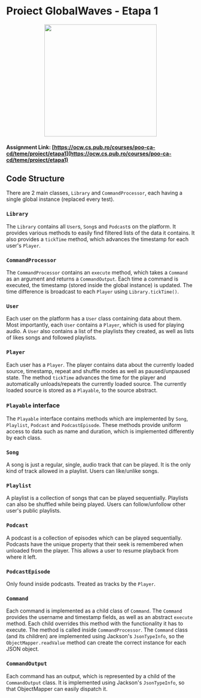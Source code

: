 # Proiect GlobalWaves  - Etapa 1

<div align="center"><img src="https://tenor.com/view/listening-to-music-spongebob-gif-8009182.gif" width="300px"></div>

#### Assignment Link: [https://ocw.cs.pub.ro/courses/poo-ca-cd/teme/proiect/etapa1](https://ocw.cs.pub.ro/courses/poo-ca-cd/teme/proiect/etapa1)

## Code Structure

There are 2 main classes, `Library` and `CommandProcessor`, each having a single global instance (replaced every test).

### `Library`
The `Library` contains all `User`s, `Song`s and `Podcast`s on the platform. It provides various methods to easily find filtered lists of the data it contains.
It also provides a `tickTime` method, which advances the timestamp for each user's `Player`.

### `CommandProcessor`
The `CommandProcessor` contains an `execute` method, which takes a `Command` as an argument and returns a `CommandOutput`.
Each time a command is executed, the timestamp (stored inside the global instance) is updated.
The time difference is broadcast to each `Player` using `Library.tickTime()`.

### `User`
Each user on the platform has a `User` class containing data about them. Most importantly, each `User` contains a `Player`, which is used for playing audio.
A `User` also contains a list of the playlists they created, as well as lists of likes songs and followed playlists.

### `Player`
Each user has a `Player`. The player contains data about the currently loaded source, timestamp, repeat and shuffle modes as well as paused/unpaused state.
The method `tickTime` advances the time for the player and automatically unloads/repeats the currently loaded source.
The currently loaded source is stored as a `Playable`, to the source abstract.

### `Playable` interface
The `Playable` interface contains methods which are implemented by `Song`, `Playlist`, `Podcast` and `PodcastEpisode`.
These methods provide uniform access to data such as name and duration, which is implemented differently by each class.

### `Song`
A song is just a regular, single, audio track that can be played. It is the only kind of track allowed in a playlist.
Users can like/unlike songs.

### `Playlist`
A playlist is a collection of songs that can be played sequentially. Playlists can also be shuffled while being played.
Users can follow/unfollow other user's public playlists.

### `Podcast`
A podcast is a collection of episodes which can be played sequentially. Podcasts have the unique property that their seek is remembered when unloaded from the player.
This allows a user to resume playback from where it left.

### `PodcastEpisode`
Only found inside podcasts. Treated as tracks by the `Player`.

### `Command`
Each command is implemented as a child class of `Command`. The `Command` provides the username and timestamp fields, as well as an abstract `execute` method.
Each child overrides this method with the functionality it has to execute. The method is called inside `CommandProcessor`.
The `Command` class (and its children) are implemented using Jackson's `JsonTypeInfo`, so the `ObjectMapper.readValue` method can create the correct instance for each JSON object.

### `CommandOutput`
Each command has an output, which is represented by a child of the `CommandOutput` class. It is implemented using Jackson's `JsonTypeInfo`, so that ObjectMapper can easily dispatch it.
